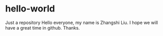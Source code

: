 # hello-world
Just a repository
Hello everyone, my name is Zhangshi Liu. I hope we will have a great time in github.
Thanks.
